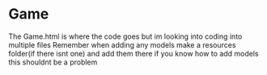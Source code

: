 # Game
The Game.html is where the code goes but im looking into coding into multiple files
Remember when adding any models make a resources folder(if there isnt one) and add them there if you know how to add models this shouldnt be a problem
